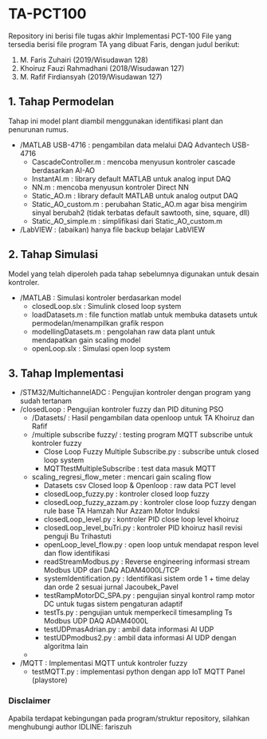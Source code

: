 # TA-PCT100
Repository ini berisi file tugas akhir Implementasi PCT-100
File yang tersedia berisi file program TA yang dibuat Faris, dengan judul berikut:
1. M. Faris Zuhairi (2019/Wisudawan 128)
2. Khoiruz Fauzi Rahmadhani (2018/Wisudawan 127)
3. M. Rafif Firdiansyah (2019/Wisudawan 127)

## 1. Tahap Permodelan
Tahap ini model plant diambil menggunakan identifikasi plant dan penurunan rumus. 
+ /MATLAB USB-4716 : pengambilan data melalui DAQ Advantech USB-4716
  - CascadeController.m : mencoba menyusun kontroler cascade berdasarkan AI-AO
  - InstantAI.m : library default MATLAB untuk analog input DAQ
  - NN.m : mencoba menyusun kontroler Direct NN
  - Static_AO.m : library default MATLAB untuk analog output DAQ
  - Static_AO_custom.m : perubahan Static_AO.m agar bisa mengirim sinyal berubah2 (tidak terbatas default sawtooth, sine, square, dll)
  - Static_AO_simple.m : simplifikasi dari Static_AO_custom.m
+ /LabVIEW : (abaikan) hanya file backup belajar LabVIEW

## 2. Tahap Simulasi
Model yang telah diperoleh pada tahap sebelumnya digunakan untuk desain kontroler. 
+ /MATLAB : Simulasi kontroler berdasarkan model
  - closedLoop.slx : Simulink closed loop system
  - loadDatasets.m : file function matlab untuk membuka datasets untuk permodelan/menampilkan grafik respon
  - modellingDatasets.m : pengolahan raw data plant untuk mendapatkan gain scaling model
  - openLoop.slx : Simulasi open loop system

## 3. Tahap Implementasi

+ /STM32/MultichannelADC : Pengujian kontroler dengan program yang sudah tertanam
+ /closedLoop : Pengujian kontroler fuzzy dan PID dituning PSO
  - /Datasets/ : Hasil pengambilan data openloop untuk TA Khoiruz dan Rafif
  - /multiple subscribe fuzzy/ : testing program MQTT subscribe untuk kontroler fuzzy
      * Close Loop Fuzzy Multiple Subscribe.py : subscribe untuk closed loop system
      * MQTTtestMultipleSubscribe : test data masuk MQTT
  - scaling_regresi_flow_meter : mencari gain scaling flow
      * Datasets csv Closed loop & Openloop : raw data PCT level
      * closedLoop_fuzzy.py : kontroler closed loop fuzzy
      * closedLoop_fuzzy_azzam.py : kontroler close loop fuzzy dengan rule base TA Hamzah Nur Azzam Motor Induksi
      * closedLoop_level.py : kontroler PID close loop level khoiruz
      * closedLoop_level_buTri.py : kontroler PID khoiruz hasil revisi penguji Bu Trihastuti
      * openLoop_level_flow.py : open loop untuk mendapat respon level dan flow identifikasi
      * readStreamModbus.py : Reverse engineering informasi stream Modbus UDP dari DAQ ADAM4000L/TCP
      * systemIdentification.py : Identifikasi sistem orde 1 + time delay dan orde 2 sesuai jurnal Jacoubek_Pavel
      * testRampMotorDC_SPA.py : pengujian sinyal kontrol ramp motor DC untuk tugas sistem pengaturan adaptif
      * testTs.py : pengujian untuk memperkecil timesampling Ts Modbus UDP DAQ ADAM4000L
      * testUDPmasAdrian.py : ambil data informasi AI UDP
      * testUDPmodbus2.py : ambil data informasi AI UDP dengan algoritma lain
  - 
+ /MQTT : Implementasi MQTT untuk kontroler fuzzy
  - testMQTT.py : implementasi python dengan app IoT MQTT Panel (playstore)


### Disclaimer
Apabila terdapat kebingungan pada program/struktur repository, silahkan menghubungi author IDLINE: fariszuh
